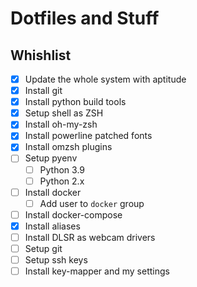# Dotfiles and Stuff

## Whishlist

* [x] Update the whole system with aptitude
* [x] Install git
* [x] Install python build tools
* [x] Setup shell as ZSH
* [x] Install oh-my-zsh
* [x] Install powerline patched fonts
* [x] Install omzsh plugins
* [ ] Setup pyenv
  * [ ] Python 3.9
  * [ ] Python 2.x
* [ ] Install docker
  * [ ] Add user to `docker` group
* [ ] Install docker-compose
* [x] Install aliases
* [ ] Install DLSR as webcam drivers
* [ ] Setup git
* [ ] Setup ssh keys
* [ ] Install key-mapper and my settings
